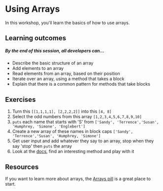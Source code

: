 # Using Arrays

In this workshop, you'll learn the basics of how to use arrays.

## Learning outcomes

##### By the end of this session, all developers can...
- Describe the basic structure of an array
- Add elements to an array
- Read elements from an array, based on their position
- Iterate over an array, using a method that takes a block
- Explain that there is a common pattern for methods that take blocks

## Exercises

1. Turn this `[[1,1,1,1], [2,2,2,2]]` into this `[4, 8]`
2. Select the odd numbers from this array `[1,2,3,4,5,6,7,8,9,10]`
3. `puts` each name that starts with 'S' from `['Sandy', 'Terrence','Susan', 'Humphrey, 'Simone', 'Englebert']`
4. Create a new array of these names in block caps `['Sandy', 'Terrence','Susan', 'Humphrey, 'Simone']`
5. Get user input and add whatever they say to an array, stop when they say 'stop' then `puts` the array
6. Look at the [docs][ruby_docs], find an interesting method and play with it


## Resources

If you want to learn more about arrays, the [Arrays pill][arrays_pill] is a great place to start.

[arrays_pill]: https://github.com/makersacademy/course/blob/cd-github-actions/pills/arrays.md
[ruby_docs]: https://ruby-doc.org/core-3.0.0/Enumerable.html
